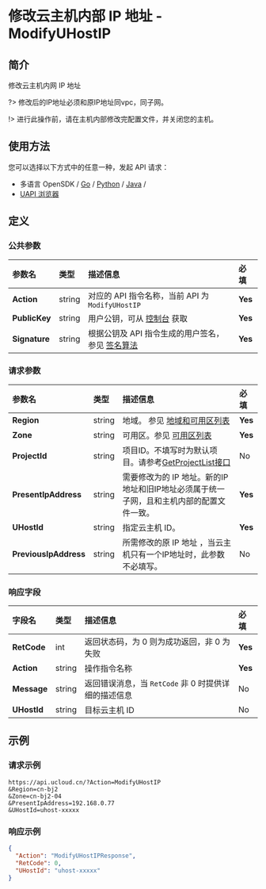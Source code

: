 # 修改云主机内部 IP 地址 - ModifyUHostIP

## 简介

修改云主机内网 IP 地址

?> 修改后的IP地址必须和原IP地址同vpc，同子网。

!> 进行此操作前，请在主机内部修改完配置文件，并关闭您的主机。


## 使用方法

您可以选择以下方式中的任意一种，发起 API 请求：
- 多语言 OpenSDK / [Go](https://github.com/ucloud/ucloud-sdk-go) / [Python](https://github.com/ucloud/ucloud-sdk-python3) / [Java](https://github.com/ucloud/ucloud-sdk-java) /
- [UAPI 浏览器](https://console.ucloud.cn/uapi/detail?id=ModifyUHostIP)


## 定义

### 公共参数

| 参数名 | 类型 | 描述信息 | 必填 |
|:---|:---|:---|:---|
| **Action**     | string  | 对应的 API 指令名称，当前 API 为 `ModifyUHostIP`                        | **Yes** |
| **PublicKey**  | string  | 用户公钥，可从 [控制台](https://console.ucloud.cn/uapi/apikey) 获取                                             | **Yes** |
| **Signature**  | string  | 根据公钥及 API 指令生成的用户签名，参见 [签名算法](api/summary/signature.md)  | **Yes** |

### 请求参数

| 参数名 | 类型 | 描述信息 | 必填 |
|:---|:---|:---|:---|
| **Region** | string | 地域。 参见 [地域和可用区列表](api/summary/regionlist) |**Yes**|
| **Zone** | string | 可用区。参见 [可用区列表](api/summary/regionlist) |**Yes**|
| **ProjectId** | string | 项目ID。不填写时为默认项目。请参考[GetProjectList接口](api/summary/get_project_list) |No|
| **PresentIpAddress** | string | 需要修改为的 IP 地址。新的IP地址和旧IP地址必须属于统一子网，且和主机内部的配置文件一致。 |**Yes**|
| **UHostId** | string | 指定云主机 ID。 |**Yes**|
| **PreviousIpAddress** | string | 所需修改的原 IP 地址 ，当云主机只有一个IP地址时，此参数不必填写。 |No|

### 响应字段

| 字段名 | 类型 | 描述信息 | 必填 |
|:---|:---|:---|:---|
| **RetCode** | int | 返回状态码，为 0 则为成功返回，非 0 为失败 |**Yes**|
| **Action** | string | 操作指令名称 |**Yes**|
| **Message** | string | 返回错误消息，当 `RetCode` 非 0 时提供详细的描述信息 |No|
| **UHostId** | string | 目标云主机 ID |No|




## 示例

### 请求示例
    
```
https://api.ucloud.cn/?Action=ModifyUHostIP
&Region=cn-bj2
&Zone=cn-bj2-04
&PresentIpAddress=192.168.0.77
&UHostId=uhost-xxxxx
```

### 响应示例
    
```json
{
  "Action": "ModifyUHostIPResponse",
  "RetCode": 0,
  "UHostId": "uhost-xxxxx"
}
```






